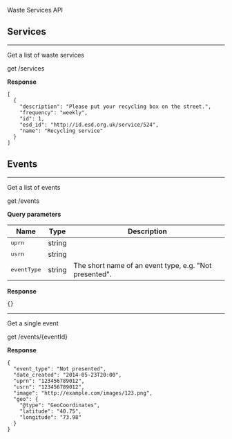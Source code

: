 
Waste Services API




## Services


---
Get a list of waste services

<div class="api-call">
  <span class="rest-method get">get</span>
  <span>/services</span>
</div>





**Response**
```
[
  {
    "description": "Please put your recycling box on the street.",
    "frequency": "weekly",
    "id": 1,
    "esd_id": "http://id.esd.org.uk/service/524",
    "name": "Recycling service"
  }
]
```








## Events


---
Get a list of events

<div class="api-call">
  <span class="rest-method get">get</span>
  <span>/events</span>
</div>


**Query parameters**

Name | Type | Description
-----|------|------------
<tt>uprn</tt> | string | 
<tt>usrn</tt> | string | 
<tt>eventType</tt> | string | The short name of an event type, e.g. "Not presented".





**Response**
```
{}
```









---
Get a single event

<div class="api-call">
  <span class="rest-method get">get</span>
  <span>/events/{eventId}</span>
</div>





**Response**
```
{
  "event_type": "Not presented",
  "date_created": "2014-05-23T20:00",
  "uprn": "123456789012",
  "usrn": "123456789012",
  "image": "http://example.com/images/123.png",
  "geo": {
    "@type": "GeoCoordinates",
    "latitude": "40.75",
    "longitude": "73.98"
  }
}
```







